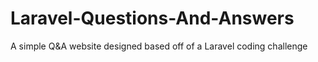 # Laravel-Questions-And-Answers
A simple Q&amp;A website designed based off of a Laravel coding challenge
